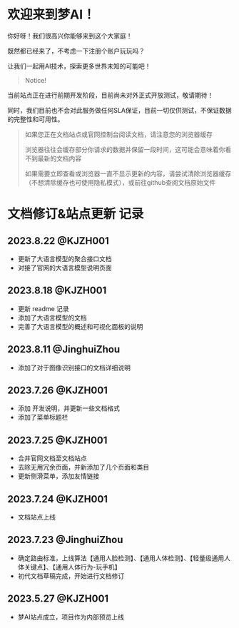 # 欢迎来到梦AI！
你好呀！我们很高兴你能够来到这个大家庭！

既然都已经来了，不考虑一下注册个账户玩玩吗？

让我们一起用AI技术，探索更多世界未知的可能吧！

> Notice!

当前站点正在进行前期开发阶段，目前尚未对外正式开放测试，敬请期待！

同时，我们目前也不会对此服务做任何SLA保证，目前一切仅供测试，不保证数据的完整性和可用性。

> 如果您正在文档站点或官网控制台阅读文档，请注意您的浏览器缓存
> 
> 浏览器往往会缓存部分你请求的数据并保留一段时间，这可能会意味着你看不到最新的文档内容
> 
> 如果需要立即查看或浏览器一直不显示更新的内容，请尝试清除浏览器缓存（不想清除缓存也可使用隐私模式），或前往github查阅文档原始文件

# 文档修订&站点更新 记录
## 2023.8.22 @KJZH001
- 更新了大语言模型的聚合接口文档
- 对接了官网的大语言模型说明页面

## 2023.8.18 @KJZH001
- 更新 readme 记录
- 添加了大语言模型的文档
- 完善了大语言模型的概述和可视化面板的说明

## 2023.8.11 @JinghuiZhou
- 添加了对于图像识别接口的文档详细说明

## 2023.7.26 @KJZH001
- 添加 开发说明，并更新一些文档格式
- 添加了菜单标题栏

## 2023.7.25 @KJZH001
- 合并官网文档至文档站点
- 去除无用冗余页面，并新添加了几个页面和类目
- 更新侧滑菜单，添加友情链接

## 2023.7.24 @KJZH001
- 文档站点上线

## 2023.7.23 @JinghuiZhou
- 确定路由标准，上线算法【通用人脸检测】、【通用人体检测】、【轻量级通用人体关键点】、【通用人体行为-玩手机】
- 初代文档草稿完成，开始进行文档修订

## 2023.5.27  @KJZH001
- 梦AI站点成立，项目作为内部预览上线

